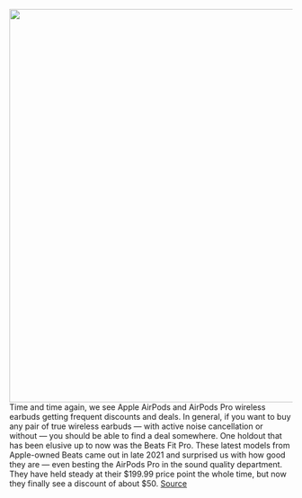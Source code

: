 <img src='https://cdn.vox-cdn.com/thumbor/Tmnd7cMGCHg3iJ_sbyKw9xVejW0=/0x0:1419x1024/1200x800/filters:focal(597x399:823x625)/cdn.vox-cdn.com/uploads/chorus_image/image/70416263/_BeatsFitPro_4FAM_Lifestyle_0036_WEB_v4.0.png' width='700px' /><br/>
Time and time again, we see Apple AirPods and AirPods Pro wireless earbuds getting frequent discounts and deals. In general, if you want to buy any pair of true wireless earbuds — with active noise cancellation or without — you should be able to find a deal somewhere. One holdout that has been elusive up to now was the Beats Fit Pro. These latest models from Apple-owned Beats came out in late 2021 and surprised us with how good they are — even besting the AirPods Pro in the sound quality department. They have held steady at their $199.99 price point the whole time, but now they finally see a discount of about $50.
<a href='https://www.theverge.com/good-deals/2022/1/21/22894748/beats-fit-pro-wireless-earbuds-apple-airpods-deal-sale'> Source <a/>